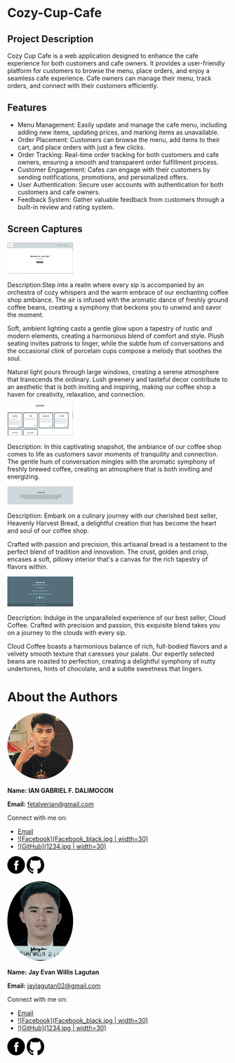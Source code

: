 # Cozy-Cup-Cafe

## Project Description
Cozy Cup Cafe is a web application designed to enhance the cafe experience for both customers and cafe owners. It provides a user-friendly platform for customers to browse the menu, place orders, and enjoy a seamless cafe experience. Cafe owners can manage their menu, track orders, and connect with their customers efficiently.

## Features
- Menu Management: Easily update and manage the cafe menu, including adding new items, updating prices, and marking items as unavailable.
- Order Placement: Customers can browse the menu, add items to their cart, and place orders with just a few clicks.
- Order Tracking: Real-time order tracking for both customers and cafe owners, ensuring a smooth and transparent order fulfillment process.
- Customer Engagement: Cafes can engage with their customers by sending notifications, promotions, and personalized offers.
- User Authentication: Secure user accounts with authentication for both customers and cafe owners.
- Feedback System: Gather valuable feedback from customers through a built-in review and rating system.

## Screen Captures

<img src="423568468_1764550047398841_763709334342600698_n.png" width="150"/>

Description:Step into a realm where every sip is accompanied by an orchestra of cozy whispers and the warm embrace of our enchanting coffee shop ambiance. The air is infused with the aromatic dance of freshly ground coffee beans, creating a symphony that beckons you to unwind and savor the moment.

Soft, ambient lighting casts a gentle glow upon a tapestry of rustic and modern elements, creating a harmonious blend of comfort and style. Plush seating invites patrons to linger, while the subtle hum of conversations and the occasional clink of porcelain cups compose a melody that soothes the soul.

Natural light pours through large windows, creating a serene atmosphere that transcends the ordinary. Lush greenery and tasteful decor contribute to an aesthetic that is both inviting and inspiring, making our coffee shop a haven for creativity, relaxation, and connection.

<img src="423541775_1116224272903877_2870596733764785385_n.png" width="150"/>

Description: In this captivating snapshot, the ambiance of our coffee shop comes to life as customers savor moments of tranquility and connection. The gentle hum of conversation mingles with the aromatic symphony of freshly brewed coffee, creating an atmosphere that is both inviting and energizing.

<img src="423454374_1120990602423174_3832831838747555174_n.png" width="150"/>

Description: Embark on a culinary journey with our cherished best seller, Heavenly Harvest Bread, a delightful creation that has become the heart and soul of our coffee shop.

Crafted with passion and precision, this artisanal bread is a testament to the perfect blend of tradition and innovation. The crust, golden and crisp, encases a soft, pillowy interior that's a canvas for the rich tapestry of flavors within.

<img src="423541846_769233685113845_205386693007417447_n.png" width="150"/>

Description: Indulge in the unparalleled experience of our best seller, Cloud Coffee. Crafted with precision and passion, this exquisite blend takes you on a journey to the clouds with every sip.

Cloud Coffee boasts a harmonious balance of rich, full-bodied flavors and a velvety smooth texture that caresses your palate. Our expertly selected beans are roasted to perfection, creating a delightful symphony of nutty undertones, hints of chocolate, and a subtle sweetness that lingers.

# About the Authors

<img src="1234.jpg" alt="Ian Gabriel F. Dalimocon" style="border-radius:50%;" width=150>

**Name: IAN GABRIEL F. DALIMOCON**

**Email:** fetalverian@gmail.com

Connect with me on:
- [Email](mailto:fetalverian@gmail.com)
- [![Facebook](Facebook_black.jpg | width=30)](https://www.facebook.com/IanDalimocon/)
- [![GitHub](1234.jpg | width=30)](https://github.com/IanDalimocon)

[<img src="Facebook_black.png" alt="Facebook" width="40">](https://www.facebook.com/IanDalimocon/)
[<img src="Github_black.png" alt="GitHub" width="40">](https://github.com/IanDalimocon)

<img src="12.jpg" alt="Jat Evan Willis Lagutan" style="border-radius:50%;" width=150>

**Name: Jay Evan Willis Lagutan**

**Email:** jaylagutan02@gmail.com

Connect with me on:
- [Email](mailto:jaylagutan02@gmail.com)
- [![Facebook](Facebook_black.jpg | width=30)](https://www.facebook.com/princess.michael.35574)
- [![GitHub](1234.jpg | width=30)](https://github.com/Jhay0602)

[<img src="Facebook_black.png" alt="Facebook" width="40">](https://www.facebook.com/princess.michael.35574)
[<img src="Github_black.png" alt="GitHub" width="40">](https://github.com/Jhay0602)